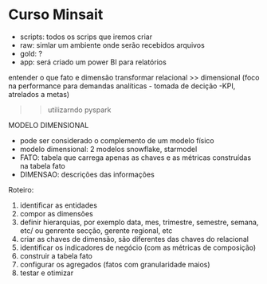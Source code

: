 # Curso Minsait

* scripts: todos os scrips que iremos criar
* raw: simlar um ambiente onde serão recebidos arquivos
* gold: ?
* app: será criado um power BI para relatórios


entender o que fato e dimensão
transformar relacional >> dimensional (foco na performance para demandas analíticas - tomada de decição -KPI, atrelados a metas)
>> utilizarndo pyspark


MODELO DIMENSIONAL

* pode ser considerado o complemento de um modelo físico
* modelo dimensional: 2 modelos snowflake, starmodel
* FATO: tabela que carrega apenas as chaves e as métricas construídas na tabela fato
* DIMENSAO: descrições das informações

Roteiro:
1. identificar as entidades
2. compor as dimensões
3. definir hierarquias, por exemplo data, mes, trimestre, semestre, semana, etc/ ou genrente secção, gerente regional, etc
4. criar as chaves de dimensão, são diferentes das chaves do relacional
5. identificar os indicadores de negócio (com as métricas de composição)
6. construir a tabela fato
7. configurar os agregados (fatos com granularidade maios)
8. testar e otimizar
